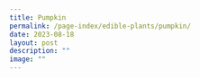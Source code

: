 ```yaml
---
title: Pumpkin
permalink: /page-index/edible-plants/pumpkin/
date: 2023-08-18
layout: post
description: ""
image: ""
---
```

